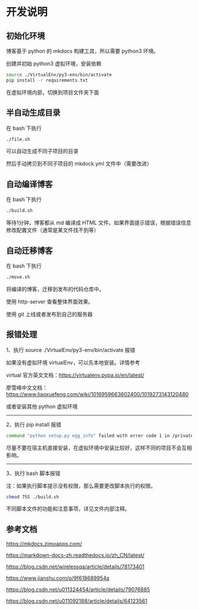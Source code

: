 # 开发说明

## 初始化环境

博客基于 python 的 mkdocs 构建工具，所以需要 python3 环境。

创建并初始 python3 虚拟环境，安装依赖

```bash
source ./VirtualEnv/py3-env/bin/activate
pip install -r requirements.txt
```

在虚拟环境内部，切换到项目文件夹下面

## 半自动生成目录

在 bash 下执行

~~~bash
./file.sh
~~~

可以自动生成不同子项目的目录

然后手动拷贝到不同子项目的 mkdock.yml 文件中（需要改进）

## 自动编译博客

在 bash 下执行

~~~bash
./build.sh
~~~

等待1分钟，博客都从 md 编译成 HTML 文件。如果界面提示错误，根据错误信息修改配置文件（通常是某文件找不到等）

## 自动迁移博客

在 bash 下执行

~~~bash
./move.sh
~~~

将编译的博客，迁移到发布的代码仓库中。

使用 http-server 查看整体界面效果。

使用 git 上线或者发布到自己的服务器

## 报错处理

1、执行 source ./VirtualEnv/py3-env/bin/activate 报错

如果没有虚拟环境 virtualEnv，可以先本地安装。详情参考

virtual 官方英文文档：https://virtualenv.pypa.io/en/latest/

廖雪峰中文文档：https://www.liaoxuefeng.com/wiki/1016959663602400/1019273143120480

或者安装其他 python 虚拟环境

---

2、执行 pip install 报错

```bash
command "python setup.py egg_info" failed with error code 1 in /private/tmp/p
```

尽量不要在宿主机直接安装，在虚拟环境中安装比较好，这样不同的项目不会互相影响。

---

3、执行 bash 脚本报错

注：如果执行脚本提示没有权限，那么需要更改脚本执行的权限。

~~~bash
chmod 755 ./build.sh
~~~

不同脚本文件的功能和注意事项，详见文件内部注释。




## 参考文档

https://mkdocs.zimoapps.com/

https://markdown-docs-zh.readthedocs.io/zh_CN/latest/

https://blog.csdn.net/wirelessqa/article/details/78173401

https://www.jianshu.com/p/9f618689954a

https://blog.csdn.net/u011324454/article/details/79076885

https://blog.csdn.net/u011092188/article/details/64123561
